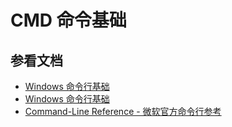 # CMD 命令基础

## 参看文档

- [Windows 命令行基础](http://blog.csdn.net/lanyue622/article/details/50501712)
- [Windows 命令行基础](https://blog.henix.info/blog/windows-cmdbasic/#%E4%BF%AE%E8%AE%A2%E5%8E%86%E5%8F%B2)
- [Command-Line Reference - 微软官方命令行参考](https://docs.microsoft.com/en-us/previous-versions/windows/it-pro/windows-server-2008-R2-and-2008/cc754340(v=ws.10))